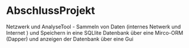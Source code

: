 # AbschlussProjekt
Netzwerk und AnalyseTool - Sammeln von Daten (internes Netwerk und Internet ) und Speichern in eine SQLlite Datenbank über eine Mirco-ORM (Dapper) und anzeigen der Datenbank über eine Gui
